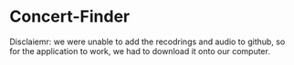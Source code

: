 # Concert-Finder
Disclaiemr: we were unable to add the recodrings and audio to github, so for the application to work, we had to download it onto our computer.
